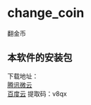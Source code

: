# change_coin
翻金币
## 本软件的安装包
下载地址：  
[腾讯微云](https://share.weiyun.com/5fLlcb0)  
[百度云](https://pan.baidu.com/s/1Hlf0RS2E1OcnbsQz_TIUyw)  提取码：v8qx 
